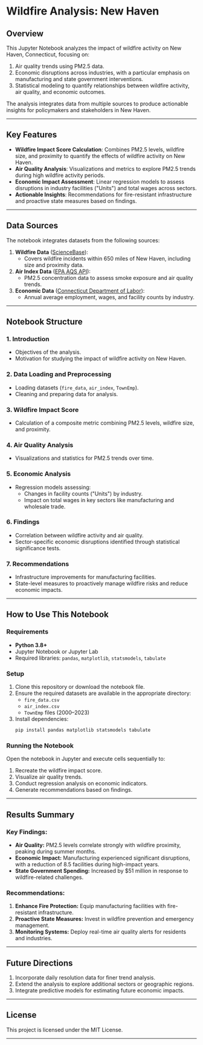 # Wildfire Analysis: New Haven

## Overview
This Jupyter Notebook analyzes the impact of wildfire activity on New Haven, Connecticut, focusing on:
1. Air quality trends using PM2.5 data.
2. Economic disruptions across industries, with a particular emphasis on manufacturing and state government interventions.
3. Statistical modeling to quantify relationships between wildfire activity, air quality, and economic outcomes.

The analysis integrates data from multiple sources to produce actionable insights for policymakers and stakeholders in New Haven.

---

## Key Features
- **Wildfire Impact Score Calculation**: Combines PM2.5 levels, wildfire size, and proximity to quantify the effects of wildfire activity on New Haven.
- **Air Quality Analysis**: Visualizations and metrics to explore PM2.5 trends during high wildfire activity periods.
- **Economic Impact Assessment**: Linear regression models to assess disruptions in industry facilities ("Units") and total wages across sectors.
- **Actionable Insights**: Recommendations for fire-resistant infrastructure and proactive state measures based on findings.

---

## Data Sources
The notebook integrates datasets from the following sources:
1. **Wildfire Data** ([ScienceBase](https://www.sciencebase.gov/catalog/item/61aa537dd34eb622f699df81)):
   - Covers wildfire incidents within 650 miles of New Haven, including size and proximity data.
2. **Air Index Data** ([EPA AQS API](https://www.epa.gov/aqs)):
   - PM2.5 concentration data to assess smoke exposure and air quality trends.
3. **Economic Data** ([Connecticut Department of Labor](https://www1.ctdol.state.ct.us/lmi/202/202_annualaverage.asp)):
   - Annual average employment, wages, and facility counts by industry.

---

## Notebook Structure

### 1. **Introduction**
- Objectives of the analysis.
- Motivation for studying the impact of wildfire activity on New Haven.

### 2. **Data Loading and Preprocessing**
- Loading datasets (`fire_data`, `air_index`, `TownEmp`).
- Cleaning and preparing data for analysis.

### 3. **Wildfire Impact Score**
- Calculation of a composite metric combining PM2.5 levels, wildfire size, and proximity.

### 4. **Air Quality Analysis**
- Visualizations and statistics for PM2.5 trends over time.

### 5. **Economic Analysis**
- Regression models assessing:
  - Changes in facility counts ("Units") by industry.
  - Impact on total wages in key sectors like manufacturing and wholesale trade.

### 6. **Findings**
- Correlation between wildfire activity and air quality.
- Sector-specific economic disruptions identified through statistical significance tests.

### 7. **Recommendations**
- Infrastructure improvements for manufacturing facilities.
- State-level measures to proactively manage wildfire risks and reduce economic impacts.

---

## How to Use This Notebook

### Requirements
- **Python 3.8+**
- Jupyter Notebook or Jupyter Lab
- Required libraries: `pandas`, `matplotlib`, `statsmodels`, `tabulate`

### Setup
1. Clone this repository or download the notebook file.
2. Ensure the required datasets are available in the appropriate directory:
   - `fire_data.csv`
   - `air_index.csv`
   - `TownEmp` files (2000–2023)
3. Install dependencies:
   ```bash
   pip install pandas matplotlib statsmodels tabulate
   ```

### Running the Notebook
Open the notebook in Jupyter and execute cells sequentially to:
1. Recreate the wildfire impact score.
2. Visualize air quality trends.
3. Conduct regression analysis on economic indicators.
4. Generate recommendations based on findings.

---

## Results Summary
### Key Findings:
- **Air Quality:** PM2.5 levels correlate strongly with wildfire proximity, peaking during summer months.
- **Economic Impact:** Manufacturing experienced significant disruptions, with a reduction of 8.5 facilities during high-impact years.
- **State Government Spending:** Increased by $51 million in response to wildfire-related challenges.

### Recommendations:
1. **Enhance Fire Protection:** Equip manufacturing facilities with fire-resistant infrastructure.
2. **Proactive State Measures:** Invest in wildfire prevention and emergency management.
3. **Monitoring Systems:** Deploy real-time air quality alerts for residents and industries.

---

## Future Directions
1. Incorporate daily resolution data for finer trend analysis.
2. Extend the analysis to explore additional sectors or geographic regions.
3. Integrate predictive models for estimating future economic impacts.

---

## License
This project is licensed under the MIT License.

---
